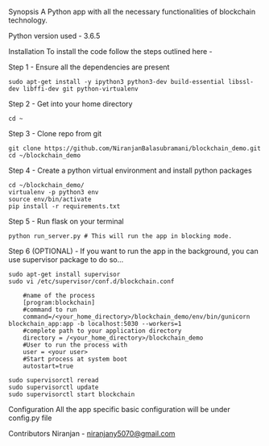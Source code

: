 Synopsis
A Python app with all the necessary functionalities of blockchain technology.

Python version used - 3.6.5

Installation
To install the code follow the steps outlined here -

Step 1 - Ensure all the dependencies are present
    
    sudo apt-get install -y ipython3 python3-dev build-essential libssl-dev libffi-dev git python-virtualenv

Step 2 - Get into your home directory
   
    cd ~

Step 3 - Clone repo from git
    
    git clone https://github.com/NiranjanBalasubramani/blockchain_demo.git
    cd ~/blockchain_demo

Step 4 - Create a python virtual environment and install python packages
    
    cd ~/blockchain_demo/
    virtualenv -p python3 env
    source env/bin/activate
    pip install -r requirements.txt

Step 5 - Run flask on your terminal
  
    python run_server.py # This will run the app in blocking mode.

Step 6 (OPTIONAL) - If you want to run the app in the background, you can use supervisor package to do so...
    
    sudo apt-get install supervisor
    sudo vi /etc/supervisor/conf.d/blockchain.conf

        #name of the process
        [program:blockchain]
        #command to run
        command=/<your_home_directory>/blockchain_demo/env/bin/gunicorn blockchain_app:app -b localhost:5030 --workers=1
        #complete path to your application directory
        directory = /<your_home_directory>/blockchain_demo
        #User to run the process with
        user = <your user>
        #Start process at system boot
        autostart=true

    sudo supervisorctl reread
    sudo supervisorctl update
    sudo supervisorctl start blockchain

Configuration
All the app specific basic configuration will be under config.py file

Contributors
Niranjan - niranjany5070@gmail.com
